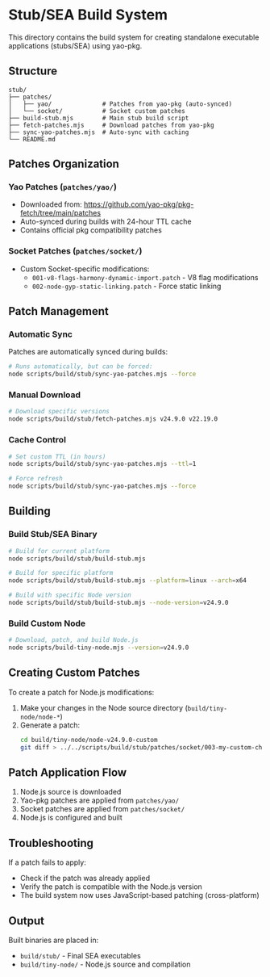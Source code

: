 # Stub/SEA Build System

This directory contains the build system for creating standalone executable applications (stubs/SEA) using yao-pkg.

## Structure

```
stub/
├── patches/
│   ├── yao/              # Patches from yao-pkg (auto-synced)
│   └── socket/           # Socket custom patches
├── build-stub.mjs        # Main stub build script
├── fetch-patches.mjs     # Download patches from yao-pkg
├── sync-yao-patches.mjs  # Auto-sync with caching
└── README.md
```

## Patches Organization

### Yao Patches (`patches/yao/`)
- Downloaded from: https://github.com/yao-pkg/pkg-fetch/tree/main/patches
- Auto-synced during builds with 24-hour TTL cache
- Contains official pkg compatibility patches

### Socket Patches (`patches/socket/`)
- Custom Socket-specific modifications:
  - `001-v8-flags-harmony-dynamic-import.patch` - V8 flag modifications
  - `002-node-gyp-static-linking.patch` - Force static linking

## Patch Management

### Automatic Sync
Patches are automatically synced during builds:
```bash
# Runs automatically, but can be forced:
node scripts/build/stub/sync-yao-patches.mjs --force
```

### Manual Download
```bash
# Download specific versions
node scripts/build/stub/fetch-patches.mjs v24.9.0 v22.19.0
```

### Cache Control
```bash
# Set custom TTL (in hours)
node scripts/build/stub/sync-yao-patches.mjs --ttl=1

# Force refresh
node scripts/build/stub/sync-yao-patches.mjs --force
```

## Building

### Build Stub/SEA Binary
```bash
# Build for current platform
node scripts/build/stub/build-stub.mjs

# Build for specific platform
node scripts/build/stub/build-stub.mjs --platform=linux --arch=x64

# Build with specific Node version
node scripts/build/stub/build-stub.mjs --node-version=v24.9.0
```

### Build Custom Node
```bash
# Download, patch, and build Node.js
node scripts/build-tiny-node.mjs --version=v24.9.0
```

## Creating Custom Patches

To create a patch for Node.js modifications:

1. Make your changes in the Node source directory (`build/tiny-node/node-*`)
2. Generate a patch:
   ```bash
   cd build/tiny-node/node-v24.9.0-custom
   git diff > ../../scripts/build/stub/patches/socket/003-my-custom-change.patch
   ```

## Patch Application Flow

1. Node.js source is downloaded
2. Yao-pkg patches are applied from `patches/yao/`
3. Socket patches are applied from `patches/socket/`
4. Node.js is configured and built

## Troubleshooting

If a patch fails to apply:
- Check if the patch was already applied
- Verify the patch is compatible with the Node.js version
- The build system now uses JavaScript-based patching (cross-platform)

## Output

Built binaries are placed in:
- `build/stub/` - Final SEA executables
- `build/tiny-node/` - Node.js source and compilation